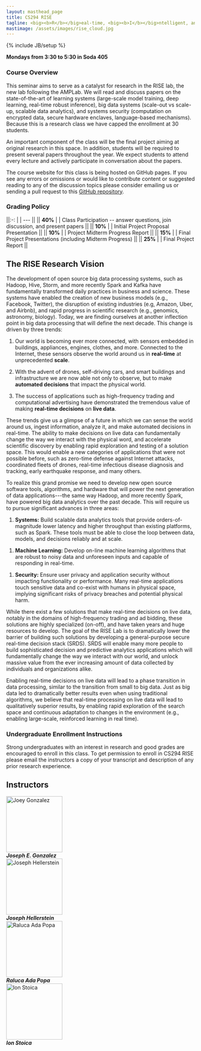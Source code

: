 ```yaml
---
layout: masthead_page
title: CS294 RISE
tagline: <big><b>R</b></big>eal-time, <big><b>I</b></big>ntelligent, and <big><b>S</b></big>ecure <big><b>E</b></big>xecution
mastimage: /assets/images/rise_cloud.jpg
---
```

{% include JB/setup %}




<!--
 Relative links:
   link to readings [pages](reading)
   relative path of site {{ site.baseurl }}

 Running jekyll serve locally:

    bundle exec jekyll serve --baseurl ''

 liquid programming example (we should never really need this):

<ul class="posts">
  {% for post in site.posts %}
    <li><span>{{ post.date | date_to_string }}</span> &raquo; <a href="{{ BASE_PATH }}{{ post.url }}">{{ post.title }}</a></li>
  {% endfor %}
</ul>


 -->

**Mondays from 3:30 to 5:30 in Soda 405**


### Course Overview

This seminar aims to serve as a catalyst for research in the RISE lab, the new lab following the AMPLab. We will read and discuss papers on the state-of-the-art of learning systems (large-scale model training, deep learning, real-time robust inference), big data systems (scale-out vs scale-up, scalable data analytics), and systems security (computation on encrypted data, secure hardware enclaves, language-based mechanisms).
Because this is a research class we have capped the enrollment at 30 students.

An important component of the class will be the final project aiming at original research in this space.
In addition, students will be required to present several papers throughout the year.  We  expect students to attend every lecture and actively participate in conversation about the papers.

The course website for this class is being hosted on GitHub pages.
If you see any errors or omissions or would like to contribute content or suggested reading to any of the discussion topics please consider emailing us or sending a pull request to this [GitHub repository](https://github.com/ucbrise/cs294-rise-fa16/tree/gh-pages).

### Grading Policy

||:-:  | | ---  ||
|| **40%** | | Class Participation -- answer questions, join discussion, and present papers  ||
|| **10%** | | Initial Project Proposal Presentation ||
|| **10%** | | Project Midterm Progress Report ||
|| **15%** | | Final Project Presentations (including Midterm Progress)  ||
|| **25%** | | Final Project Report   ||
 





## The RISE Research Vision

The development of open source big data processing systems, such as Hadoop, Hive, Storm, and more recently Spark and Kafka have fundamentally transformed daily practices in business and science.
These systems have enabled the creation of new business models (e.g., Facebook, Twitter), the disruption of existing industries (e.g, Amazon, Uber, and Airbnb), and rapid progress in scientific research (e.g., genomics, astronomy, biology).
Today, we are finding ourselves at another inflection point in big data processing that will define the next decade. This change is driven by three trends:

1. Our world is becoming ever more connected, with sensors embedded in buildings, appliances, engines, clothes, and more.
Connected to the Internet, these sensors observe the world around us in **real-time** at unprecedented **scale**.

1. With the advent of drones, self-driving cars, and smart buildings and infrastructure we are now able not only to observe, but to make **automated decisions** that impact the physical world.

1. The success of applications such as high-frequency trading and computational advertising have demonstrated the tremendous value of making **real-time decisions** on **live data**.

These trends give us a glimpse of a future in which we can sense the world around us, ingest information, analyze it, and make automated decisions in real-time.
The ability to make decisions on live data can fundamentally change the way we interact with the physical word, and accelerate scientific discovery by enabling rapid exploration and testing of a solution space.
This would enable a new categories of applications that were not possible before, such as zero-time defense against Internet attacks, coordinated fleets of drones, real-time infectious disease diagnosis and tracking, early earthquake response, and many others.

To realize this grand promise we need to develop new open source software tools, algorithms, and hardware that will power the next generation of data applications---the same way Hadoop, and more recently Spark, have powered big data analytics over the past decade. This will require us to pursue significant advances in three areas:

1. **Systems:** Build scalable data analytics tools that provide orders-of-magnitude lower latency and higher throughput than existing platforms, such as Spark. These tools must be able to close the loop between data, models, and decisions reliably and at scale.
<!-- The tools must be able to form asynchronous, closed-loop flows: from signals to models to actuation back to signals, without pausing for compute barriers or expensive coordination. -->

1. **Machine Learning:** Develop on-line machine learning algorithms that are robust to noisy data and unforeseen inputs and capable of responding in real-time.
<!-- These requirements are essential in new applications such defending cyber infrastructure or operating a fleet of autonomous vehicles. -->

1. **Security:** Ensure user privacy and application security without impacting functionality or performance. Many real-time applications touch sensitive data and co-exist with humans in physical space, implying significant risks of privacy breaches and potential physical harm.
<!-- By ensuring privacy and security without compromising functionality, we will enable new applications. Today, new applications are increasingly incubated in public clouds to take advantage of elasticity and cost effectiveness. Unfortunately this exposes these sensitive applications to security risks and limitations: cloud-wide security leaks, malicious employees of cloud infrastructure, and regulatory restrictions on public cloud usage.  As the value of these applications increases, providing strong security becomes a necessity. Furthermore, strong privacy will increase the value delivered by these applications, as it will incentivize more users to use them. -->


While there exist a few solutions that make real-time decisions on live data, notably in the domains of high-frequency trading and ad bidding, these solutions are highly specialized (on-off), and have taken years and huge resources to develop.
The goal of the RISE Lab is to dramatically lower the barrier of building such solutions by developing a general-purpose secure real-time decision stack (SRDS).
SRDS will enable many more people to build sophisticated decision and predictive analytics applications which will fundamentally change the way we interact with our world, and unlock massive value from the ever increasing amount of data collected by individuals and organizations alike.

Enabling real-time decisions on live data will lead to a phase transition in data processing, similar to the transition from small to big data.
Just as big data led to dramatically better results even when using traditional algorithms, we believe that real-time processing on live data will lead to qualitatively superior results, by enabling rapid exploration of the search space and continuous adaptation to changes in the environment (e.g., enabling large-scale, reinforced learning in real time).


### Undergraduate Enrollment Instructions

Strong undergraduates with an interest in research and good grades are encouraged to enroll in this class.
To get permission to enroll in CS294 RISE please email the instructors a copy of your transcript and description of any prior research experience.

## Instructors

<!-- The following block is for faculty info -->
<div class="container-fluid">
  <script type="text/javascript">
    function email_address(name) {
      domain = 'cs.berkeley';
      tld = 'edu';
      document.write(
        '<a href="mailto:' + name + '@' + domain + '.' + tld + '">' +
        name + '@' + domain + '.' + tld + '</a>');
  }
  </script>
  <div class="row">
    <div class="col-sm-3"><div class="text-center">
      <img src="https://jegonzal.github.io/assets/jegonzal.jpg" alt="Joey Gonzalez" style="height: 150px;"/>
      <address>
        <strong>Joseph E. Gonzalez</strong><br>
        <script type="text/javascript"> email_address("jegonzal") </script>
      </address>
    </div></div>
    <div class="col-sm-3"><div class="text-center">
      <img src="https://www2.eecs.berkeley.edu/Faculty/Photos/Homepages/hellerstein.jpg" alt="Joseph Hellerstein" style="height: 150px;"/>
      <address>
        <strong>Joseph Hellerstein</strong><br>
        <script type="text/javascript"> email_address("hellerstein") </script>
      </address>
    </div></div>
    <div class="col-sm-3"><div class="text-center">
      <img src="https://www2.eecs.berkeley.edu/Faculty/Photos/Homepages/ralucap.jpg" alt="Raluca Ada Popa" style="height: 150px;"/>
      <address>
        <strong>Raluca Ada Popa</strong><br>
        <script type="text/javascript"> email_address("raluca.popa") </script>
      </address>
    </div></div>
    <div class="col-sm-3"><div class="text-center">
      <img src="https://people.eecs.berkeley.edu/~istoica/ion_picture_small.jpg " alt="Ion Stoica" style="height: 150px;"/>
      <address>
        <strong>Ion Stoica</strong><br>
        <script type="text/javascript"> email_address("istoica") </script>
      </address>
    </div></div>
  </div>
</div>


<!-- | <img src="https://jegonzal.github.io/assets/jegonzal.jpg" alt="Joey Gonzalez" style="height: 150px;"/> | <img src="https://www2.eecs.berkeley.edu/Faculty/Photos/Homepages/hellerstein.jpg" alt="Joseph Hellerstein" style="height: 150px;"/> | <img src="https://people.eecs.berkeley.edu/~raluca/RalucaPreVeil.jpg" alt="Raluca Ada Popa" style="height: 150px;"/> | <img src="https://people.eecs.berkeley.edu/~istoica/ion_picture_small.jpg " alt="Ion Stoica" style="height: 150px;"/> |
|:-:|:-:|:-:|:-:|
| Joseph E. Gonzalez | Joe Hellerstein | Raluca Ada Popa | Ion Stoica |
| <script type="text/javascript"> email_address("jegonzal") </script>| <script type="text/javascript"> email_address("hellerstein") </script>| <script type="text/javascript"> email_address("raluca.popa") </script> | <script type="text/javascript"> email_address("istoica") </script> | -->




